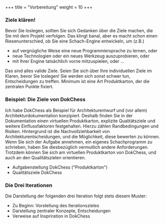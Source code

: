 +++
title = "Vorbereitung"
weight = 10
+++

### Ziele klären!

Bevor Sie loslegen, sollten Sie sich Gedanken über die Ziele machen, die Sie mit dem Projekt verfolgen. Das klingt banal, aber es macht schon einen Riesenunterschied, ob Sie eine Schach-Engine entwickeln, um (z.B.)

* auf vergnügliche Weise eine neue Programmiersprache zu lernen, oder
* neue Technologien oder ein neues Werkzeug auszuprobieren, oder
* mit Ihrer Engine tatsächlich vorne mitzuspielen, oder ...

Das sind alles valide Ziele. Seien Sie sich über Ihre individuellen Ziele im Klaren, bevor Sie loslegen! Sie werden sich sonst schwer tun, Entscheidungen zu treffen. Minimum ist eine Art Produktkarton, der die zentralen Punkte fixiert.

### Beispiel: Die Ziele von DokChess

Ich habe DokChess als Beispiel für Architekturentwurf und (vor allem) Architekturdokumentation konzipiert. Deshalb finden Sie in der Dokumentation einen virtuellen Produktkarton, explizite Qualitätsziele und weitere Einflussfaktoren festgehalten. Hierzu zählen Randbedingungen und Risiken. Hintergrund ist die Nachvollziehbarkeit von Architekturentscheidungen, und die Möglichkeit, diese bewerten zu können. Wenn Sie sich der Aufgabe annehmen, ein eigenes Schachprogramm zu schrieben, haben Sie diesbezüglich vermutlich andere Anforderungen. Trotzdem können Sie sich am virtuellen Produktkarton von DokChess, und auch an den Qualitätszielen orientieren.

* Aufgabenstellung DokChess ("Produktkarton")
* Qualitätsziele DokChess

### Die Drei Iterationen

Die Darstellung der folgenden drei Iteration folgt stets diesem Muster:

* Zu Beginn: Vorstellung des Iterationszieles
* Darstellung zentraler Konzepte, Entscheidungen
* Verweise auf Inspriration in DokChess
